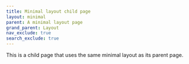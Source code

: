 ```yaml
---
title: Minimal layout child page
layout: minimal
parent: A minimal layout page
grand_parent: Layout
nav_exclude: true
search_exclude: true
---
```


This is a child page that uses the same minimal layout as its parent page.
